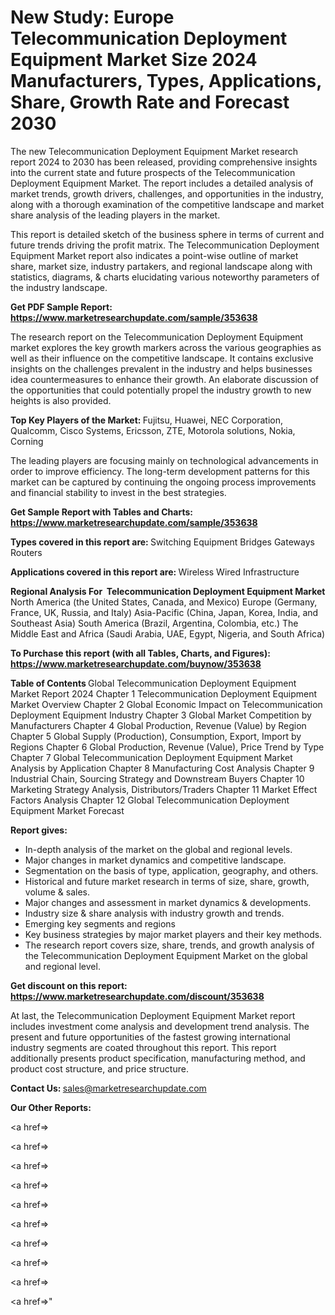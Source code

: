 # New Study: Europe Telecommunication Deployment Equipment Market Size 2024 Manufacturers, Types, Applications, Share, Growth Rate and Forecast 2030

The new Telecommunication Deployment Equipment Market research report 2024 to 2030 has been released, providing comprehensive insights into the current state and future prospects of the Telecommunication Deployment Equipment Market. The report includes a detailed analysis of market trends, growth drivers, challenges, and opportunities in the industry, along with a thorough examination of the competitive landscape and market share analysis of the leading players in the market.

This report is detailed sketch of the business sphere in terms of current and future trends driving the profit matrix. The Telecommunication Deployment Equipment Market report also indicates a point-wise outline of market share, market size, industry partakers, and regional landscape along with statistics, diagrams, &amp; charts elucidating various noteworthy parameters of the industry landscape.

<strong><b>Get PDF Sample Report: <a href=https://www.marketresearchupdate.com/sample/353638>https://www.marketresearchupdate.com/sample/353638</a></b></strong>

The research report on the Telecommunication Deployment Equipment market explores the key growth markers across the various geographies as well as their influence on the competitive landscape. It contains exclusive insights on the challenges prevalent in the industry and helps businesses idea countermeasures to enhance their growth. An elaborate discussion of the opportunities that could potentially propel the industry growth to new heights is also provided.

<strong><b>Top Key Players of the Market:
</b></strong>Fujitsu, Huawei, NEC Corporation, Qualcomm, Cisco Systems, Ericsson, ZTE, Motorola solutions, Nokia, Corning<strong><b>
</b></strong>

The leading players are focusing mainly on technological advancements in order to improve efficiency. The long-term development patterns for this market can be captured by continuing the ongoing process improvements and financial stability to invest in the best strategies.

<strong><b>Get Sample Report with Tables and Charts: <a href=https://www.marketresearchupdate.com/sample/353638>https://www.marketresearchupdate.com/sample/353638</a></b></strong>

<strong><b>Types covered in this report are:
</b></strong>Switching Equipment
Bridges
Gateways
Routers<strong><b>
</b></strong>

<strong><b>Applications covered in this report are:
</b></strong>Wireless
Wired Infrastructure<strong><b>
</b></strong>

<strong><b>Regional Analysis For  Telecommunication Deployment Equipment Market</b></strong><strong><b>
</b></strong>North America (the United States, Canada, and Mexico)
Europe (Germany, France, UK, Russia, and Italy)
Asia-Pacific (China, Japan, Korea, India, and Southeast Asia)
South America (Brazil, Argentina, Colombia, etc.)
The Middle East and Africa (Saudi Arabia, UAE, Egypt, Nigeria, and South Africa)

<strong><b>To Purchase this report (with all Tables, Charts, and Figures): <a href=https://www.marketresearchupdate.com/buynow/353638>https://www.marketresearchupdate.com/buynow/353638</a></b></strong>

<strong><b>Table of Contents</b></strong><strong><b>
</b></strong>Global Telecommunication Deployment Equipment Market Report 2024
Chapter 1 Telecommunication Deployment Equipment Market Overview
Chapter 2 Global Economic Impact on Telecommunication Deployment Equipment Industry
Chapter 3 Global Market Competition by Manufacturers
Chapter 4 Global Production, Revenue (Value) by Region
Chapter 5 Global Supply (Production), Consumption, Export, Import by Regions
Chapter 6 Global Production, Revenue (Value), Price Trend by Type
Chapter 7 Global Telecommunication Deployment Equipment Market Analysis by Application
Chapter 8 Manufacturing Cost Analysis
Chapter 9 Industrial Chain, Sourcing Strategy and Downstream Buyers
Chapter 10 Marketing Strategy Analysis, Distributors/Traders
Chapter 11 Market Effect Factors Analysis
Chapter 12 Global Telecommunication Deployment Equipment Market Forecast

<strong><b>Report gives:</b></strong>

- In-depth analysis of the market on the global and regional levels.
- Major changes in market dynamics and competitive landscape.
- Segmentation on the basis of type, application, geography, and others.
- Historical and future market research in terms of size, share, growth, volume &amp; sales.
- Major changes and assessment in market dynamics &amp; developments.
- Industry size &amp; share analysis with industry growth and trends.
- Emerging key segments and regions
- Key business strategies by major market players and their key methods.
- The research report covers size, share, trends, and growth analysis of the Telecommunication Deployment Equipment Market on the global and regional level.

<strong><b>Get discount on this report: <a href=https://www.marketresearchupdate.com/discount/353638>https://www.marketresearchupdate.com/discount/353638</a></b></strong>

At last, the Telecommunication Deployment Equipment Market report includes investment come analysis and development trend analysis. The present and future opportunities of the fastest growing international industry segments are coated throughout this report. This report additionally presents product specification, manufacturing method, and product cost structure, and price structure.

<strong><b>Contact Us:
</b></strong>sales@marketresearchupdate.com

<strong>Our Other Reports:</strong>

<a href=></a>

<a href=></a>

<a href=></a>

<a href=></a>

<a href=></a>

<a href=></a>

<a href=></a>

<a href=></a>

<a href=></a>

<a href=></a>"
